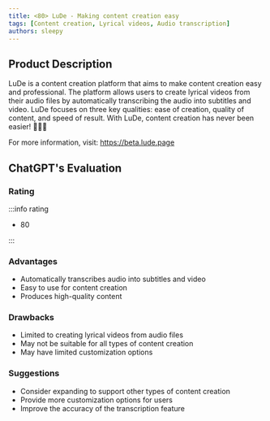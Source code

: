 ```yaml
---
title: <80> LuDe - Making content creation easy
tags: [Content creation, Lyrical videos, Audio transcription]
authors: sleepy
---
```


## Product Description

LuDe is a content creation platform that aims to make content creation easy and professional. The platform allows users to create lyrical videos from their audio files by automatically transcribing the audio into subtitles and video. LuDe focuses on three key qualities: ease of creation, quality of content, and speed of result. With LuDe, content creation has never been easier! 🚀🎶🎥

For more information, visit: https://beta.lude.page

## ChatGPT's Evaluation

### Rating

:::info rating

- 80

:::

### Advantages

- Automatically transcribes audio into subtitles and video
- Easy to use for content creation
- Produces high-quality content


### Drawbacks

- Limited to creating lyrical videos from audio files
- May not be suitable for all types of content creation
- May have limited customization options

### Suggestions

- Consider expanding to support other types of content creation
- Provide more customization options for users
- Improve the accuracy of the transcription feature